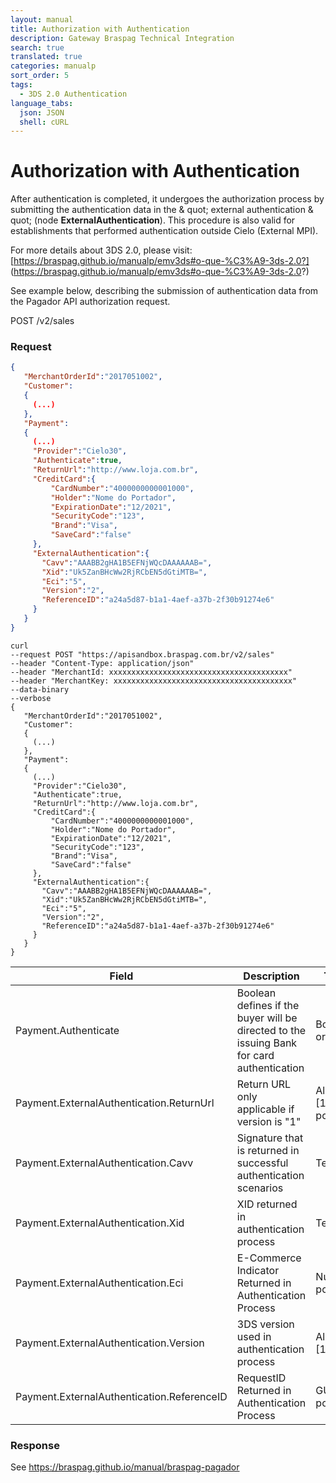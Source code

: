 ```yaml
---
layout: manual
title: Authorization with Authentication
description: Gateway Braspag Technical Integration
search: true
translated: true
categories: manualp
sort_order: 5
tags:
  - 3DS 2.0 Authentication
language_tabs:
  json: JSON
  shell: cURL
---
```


# Authorization with Authentication

After authentication is completed, it undergoes the authorization process by submitting the authentication data in the & quot; external authentication & quot; (node **ExternalAuthentication**).
This procedure is also valid for establishments that performed authentication outside Cielo (External MPI).

For more details about 3DS 2.0, please visit: [https://braspag.github.io/manualp/emv3ds#o-que-%C3%A9-3ds-2.0?] (https://braspag.github.io/manualp/emv3ds#o-que-%C3%A9-3ds-2.0?)

See example below, describing the submission of authentication data from the Pagador API authorization request.

<aside class="request"><span class="method post">POST</span> <span class="endpoint">/v2/sales</span></aside>

### Request

```json
{
   "MerchantOrderId":"2017051002",
   "Customer":
   {
     (...)
   },
   "Payment":
   {
     (...)
     "Provider":"Cielo30",
     "Authenticate":true,
     "ReturnUrl":"http://www.loja.com.br",
     "CreditCard":{
         "CardNumber":"4000000000001000",
         "Holder":"Nome do Portador",
         "ExpirationDate":"12/2021",
         "SecurityCode":"123",
         "Brand":"Visa",
         "SaveCard":"false"
     },
     "ExternalAuthentication":{
       "Cavv":"AAABB2gHA1B5EFNjWQcDAAAAAAB=",
       "Xid":"Uk5ZanBHcWw2RjRCbEN5dGtiMTB=",
       "Eci":"5",
       "Version":"2",
       "ReferenceID":"a24a5d87-b1a1-4aef-a37b-2f30b91274e6"
     }
   }
}
```

```shell
curl
--request POST "https://apisandbox.braspag.com.br/v2/sales"
--header "Content-Type: application/json"
--header "MerchantId: xxxxxxxxxxxxxxxxxxxxxxxxxxxxxxxxxxxxxxxx"
--header "MerchantKey: xxxxxxxxxxxxxxxxxxxxxxxxxxxxxxxxxxxxxxxx"
--data-binary
--verbose
{
   "MerchantOrderId":"2017051002",
   "Customer":
   {
     (...)
   },
   "Payment":
   {
     (...)
     "Provider":"Cielo30",
     "Authenticate":true,
     "ReturnUrl":"http://www.loja.com.br",
     "CreditCard":{
         "CardNumber":"4000000000001000",
         "Holder":"Nome do Portador",
         "ExpirationDate":"12/2021",
         "SecurityCode":"123",
         "Brand":"Visa",
         "SaveCard":"false"
     },
     "ExternalAuthentication":{
       "Cavv":"AAABB2gHA1B5EFNjWQcDAAAAAAB=",
       "Xid":"Uk5ZanBHcWw2RjRCbEN5dGtiMTB=",
       "Eci":"5",
       "Version":"2",
       "ReferenceID":"a24a5d87-b1a1-4aef-a37b-2f30b91274e6"
     }
   }
}
```

|**Field**|**Description**|**Type/Size**|**Required**|
|---|---|---|---|
|Payment.Authenticate|Boolean defines if the buyer will be directed to the issuing Bank for card authentication|Boolean (true or false)|Yes, when authentication was a success|
|Payment.ExternalAuthentication.ReturnUrl|Return URL only applicable if version is "1"|Alphanumeric [1024 positions]|Yes|
|Payment.ExternalAuthentication.Cavv|Signature that is returned in successful authentication scenarios| Text |Yes, when authentication was a success|
|Payment.ExternalAuthentication.Xid|XID returned in authentication process| Text |Yes, when the 3DS version is "1"|
|Payment.ExternalAuthentication.Eci|E-Commerce Indicator Returned in Authentication Process|Numeric [1 position]|Yes
|Payment.ExternalAuthentication.Version|3DS version used in authentication process|Alphanumeric [1 position]|Yes, when the version of 3DS is "2"|
|Payment.ExternalAuthentication.ReferenceID|RequestID Returned in Authentication Process|GUID [36 positions]|Yes, when the version of 3DS is "2"|

### Response

See https://braspag.github.io/manual/braspag-pagador
